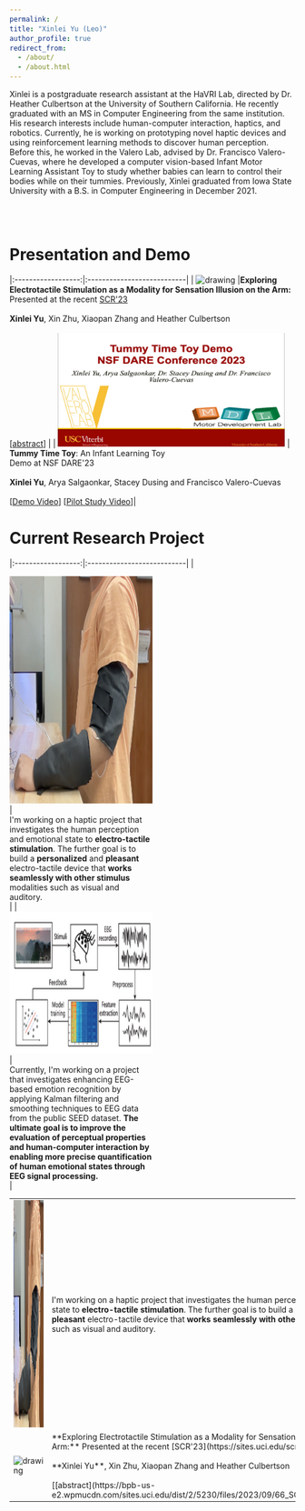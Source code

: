 ```yaml
---
permalink: /
title: "Xinlei Yu (Leo)"
author_profile: true
redirect_from: 
  - /about/
  - /about.html
---
```


Xinlei is a postgraduate research assistant at the HaVRI Lab, directed by Dr. Heather Culbertson at the University of Southern California. He recently graduated with an MS in Computer Engineering from the same institution. His research interests include human-computer interaction, haptics, and robotics. Currently, he is working on prototyping novel haptic devices and using reinforcement learning methods to discover human perception. Before this, he worked in the Valero Lab, advised by Dr. Francisco Valero-Cuevas, where he developed a computer vision-based Infant Motor Learning Assistant Toy to study whether babies can learn to control their bodies while on their tummies. Previously, Xinlei graduated from Iowa State University with a B.S. in Computer Engineering in December 2021.







<br>
<br>

# Presentation and Demo

|:------------------:|:---------------------------|
| <img src="https://raw.githubusercontent.com/XinleiYu-Leo/Xinlei-leo.github.io/master/assets/images/talk_SCR.png" alt="drawing" height="200" width="400"/>      |**Exploring Electrotactile Stimulation as a Modality for Sensation Illusion on the Arm:** Presented at the recent [SCR'23](https://sites.uci.edu/scr2023/schedule/)   <br><br> **Xinlei Yu**, Xin Zhu, Xiaopan Zhang and Heather Culbertson    <br><br> [[abstract](https://bpb-us-e2.wpmucdn.com/sites.uci.edu/dist/2/5230/files/2023/09/66_SCR_23_Xinlei_Yu.pdf)] |
| <img src="https://raw.githubusercontent.com/XinleiYu-Leo/Xinlei-leo.github.io/master/assets/images/3T_Demo_DARE-Cover.jpg" alt="drawing" height="200" width="400"/>   | <strong>Tummy Time Toy</strong>: An Infant Learning Toy      <br> Demo at NSF DARE'23   <br><br> **Xinlei Yu**, Arya Salgaonkar, Stacey Dusing and Francisco Valero-Cuevas               <br><br> [[Demo Video](https://youtu.be/6PznLd5wy5c)] [[Pilot Study Video](https://youtu.be/JgYYosFgYtE)]|


[SCR_Pre_Image]: https://raw.githubusercontent.com/XinleiYu-Leo/Xinlei-leo.github.io/master/assets/images/talk_SCR.png "scr"


# Current Research Project 

|:------------------:|:---------------------------|
|<div style="width:50%"> <img src="https://raw.githubusercontent.com/XinleiYu-Leo/Xinlei-leo.github.io/master/assets/images/sleeve_prototype.png" alt="Sleeve Image" height="400" width="280" /> </div>      | <div style="width:50%"> I'm working on a haptic project that investigates the human perception and emotional state to <strong>electro-tactile stimulation</strong>. The further goal is to build a <strong>personalized</strong> and <strong>pleasant</strong> electro-tactile device that <strong>works seamlessly with other stimulus</strong> modalities such as visual and auditory.    </div>    |
| <div style="width:50%"> <img src="https://raw.githubusercontent.com/XinleiYu-Leo/Xinlei-leo.github.io/master/assets/images/eeg_loop.png" alt="eeg Image" height="250" width="500" />  </div>     | <div style="width:50%">Currently, I'm working on a project that investigates enhancing EEG-based emotion recognition by applying Kalman filtering and smoothing techniques to EEG data from the public SEED dataset. <strong>The ultimate goal is to improve the evaluation of perceptual properties and human-computer interaction by enabling more precise quantification of human emotional states through EEG signal processing.</strong>  </div>   |



<table>
  <tr>
    <td style="width:40%"> <img src="https://raw.githubusercontent.com/XinleiYu-Leo/Xinlei-leo.github.io/master/assets/images/sleeve_prototype.png" alt="Sleeve Image" height="400" width="280" /></td>
    <td style="width:60%">I'm working on a haptic project that investigates the human perception and emotional state to <strong>electro-tactile stimulation</strong>. The further goal is to build a <strong>personalized</strong> and <strong>pleasant</strong> electro-tactile device that <strong>works seamlessly with other stimulus</strong> modalities such as visual and auditory. </td>
  </tr>
  <tr>
    <td style="width:40%"><img src="https://raw.githubusercontent.com/XinleiYu-Leo/Xinlei-leo.github.io/master/assets/images/talk_SCR.png" alt="drawing" height="200" width="400"/></td>
    <td style="width:60%"> **Exploring Electrotactile Stimulation as a Modality for Sensation Illusion on the Arm:** Presented at the recent [SCR'23](https://sites.uci.edu/scr2023/schedule/)   <br><br> **Xinlei Yu**, Xin Zhu, Xiaopan Zhang and Heather Culbertson    <br><br> [[abstract](https://bpb-us-e2.wpmucdn.com/sites.uci.edu/dist/2/5230/files/2023/09/66_SCR_23_Xinlei_Yu.pdf)]</td>
  </tr>
</table>
